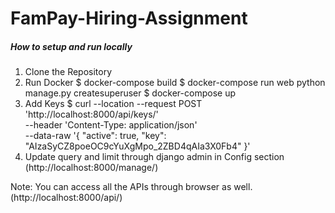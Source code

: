 # FamPay-Hiring-Assignment


##### How to setup and run locally 

  1. Clone the Repository 
  2. Run Docker
    $ docker-compose build
    $ docker-compose run web python manage.py createsuperuser
    $ docker-compose up
  3. Add Keys 
    $ curl --location --request POST 'http://localhost:8000/api/keys/' \
        --header 'Content-Type: application/json' \
        --data-raw '{
            "active": true,
            "key": "AIzaSyCZ8poeOC9cYuXgMpo_2ZBD4qAIa3X0Fb4"
        }'
  4. Update query and limit through django admin in Config section (http://localhost:8000/manage/)
  
Note: You can access all the APIs through browser as well. (http://localhost:8000/api/)
